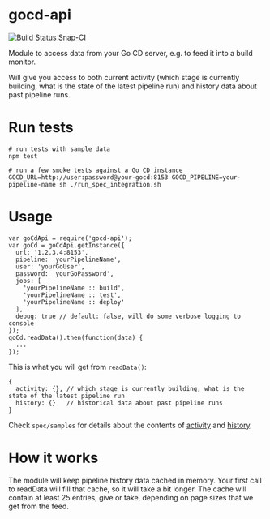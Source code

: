 gocd-api
=======

[![Build Status Snap-CI](https://snap-ci.com/birgitta410/gocd-api/branch/master/build_image)](https://snap-ci.com/birgitta410/gocd-api/)

Module to access data from your Go CD server, e.g. to feed it into a build monitor.

Will give you access to both current activity (which stage is currently building, what is the state of the latest pipeline run) and history data about past pipeline runs.

Run tests
======
```
# run tests with sample data
npm test

# run a few smoke tests against a Go CD instance
GOCD_URL=http://user:password@your-gocd:8153 GOCD_PIPELINE=your-pipeline-name sh ./run_spec_integration.sh
```

Usage
======
```
var goCdApi = require('gocd-api');
var goCd = goCdApi.getInstance({
  url: '1.2.3.4:8153',
  pipeline: 'yourPipelineName',
  user: 'yourGoUser',
  password: 'yourGoPassword',
  jobs: [
    'yourPipelineName :: build',
    'yourPipelineName :: test',
    'yourPipelineName :: deploy'
  ],
  debug: true // default: false, will do some verbose logging to console
});
goCd.readData().then(function(data) {
  ...
});

```
This is what you will get from `readData()`:
```
{
  activity: {}, // which stage is currently building, what is the state of the latest pipeline run
  history: {}   // historical data about past pipeline runs
}
```
Check `spec/samples` for details about the contents of [activity](spec/unit/samples/activity.json) and [history](spec/unit/samples/history.json).

How it works
=======
The module will keep pipeline history data cached in memory. Your first call to readData will fill that cache, so it will take a bit longer. The cache will contain at least 25 entries, give or take, depending on page sizes that we get from the feed.